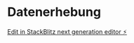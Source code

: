# Datenerhebung

[Edit in StackBlitz next generation editor ⚡️](https://stackblitz.com/~/github.com/MasterWiesel/Datenerhebung)